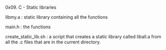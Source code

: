 0x09. C - Static libraries

libmy.a :  static library containing all the functions

main.h : the functions

create_static_lib.sh : a script that creates a static library called liball.a from all the .c files that are in the current directory.
